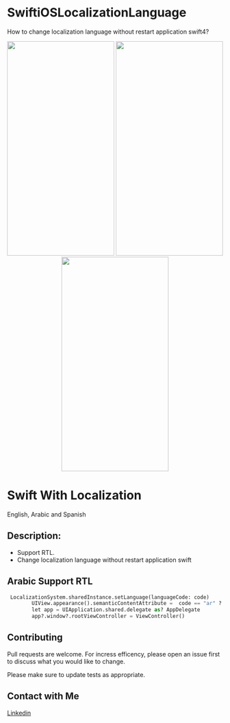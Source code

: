 # SwiftiOSLocalizationLanguage
How to change localization language without restart application swift4?

<p align="center">
  <img width="250" height="500" src="https://i.imgur.com/Xr9KGde.png">
  <img width="250" height="500" src="https://i.imgur.com/RUKXaWg.png">
  <img width="250" height="500" src="https://i.imgur.com/gu05afB.png"> 
</p>


# Swift With Localization 

English, Arabic and Spanish

## Description:

* Support RTL.
* Change localization language without restart application swift

## Arabic Support RTL

```python
 LocalizationSystem.sharedInstance.setLanguage(languageCode: code)
        UIView.appearance().semanticContentAttribute =  code == "ar" ? .forceRightToLeft :  .forceLeftToRight
        let app = UIApplication.shared.delegate as? AppDelegate
        app?.window?.rootViewController = ViewController()
```

## Contributing
Pull requests are welcome. For incress efficency, please open an issue first to discuss what you would like to change.

Please make sure to update tests as appropriate.

## Contact with Me
[Linkedin](https://www.linkedin.com/in/nazmulkp/)
